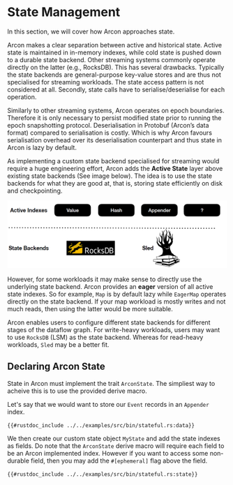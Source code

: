 # State Management

In this section, we will cover how Arcon approaches state.

Arcon makes a clear separation between active and historical state. Active state is maintained in in-memory indexes, while cold state is pushed down to a durable state backend. Other streaming systems commonly operate directly on the latter (e.g., RocksDB). This has several drawbacks. Typically the state backends are general-purpose key-value stores and are thus not specialised for streaming workloads. 
The state access pattern is not considered at all. Secondly, state calls have to serialise/deserialise for each operation.

Similarly to other streaming systems, Arcon operates on epoch boundaries. 
Therefore it is only necessary to persist modified state prior to running the epoch snapshotting protocol. 
Deserialisation in Protobuf (Arcon’s data format) compared to serialisation is costly.
Which is why Arcon favours serialisation overhead over its deserialisation counterpart and thus state in Arcon is lazy by default.

As implementing a custom state backend specialised for streaming would require a huge engineering effort, Arcon adds the
**Active State** layer above existing state backends (See image below). The idea is to use the state backends for what they are good at, that is,
storing state efficiently on disk and checkpointing.

![](arcon_state_layer.PNG)

However, for some workloads it may make sense to directly use the underlying state backend. 
Arcon provides an **eager** version of all active state indexes. So for example,
`Map` is by default lazy while `EagerMap` operates directly on the state backend. If your map workload is
mostly writes and not much reads, then using the latter would be more suitable.


Arcon enables users to configure different state backends for different stages of the dataflow graph. For write-heavy workloads,
users may want to use `RocksDB` (LSM) as the state backend. Whereas for read-heavy workloads, `Sled` may be a better fit.

## Declaring Arcon State

State in Arcon must implement the trait `ArconState`. The simpliest way 
to acheive this is to use the provided derive macro.

Let's say that we would want to store our `Event` records
in an `Appender` index.

```rust,edition2018,no_run,noplaypen
{{#rustdoc_include ../../examples/src/bin/stateful.rs:data}}
```

We then create our custom state object `MyState` and add the
state indexes as fields. Do note that the `ArconState` derive macro
will require each field to be an Arcon implemented index. However if you
want to access some non-durable field, then you may add the `#[ephemeral]` flag
above the field.

```rust,edition2018,no_run,noplaypen
{{#rustdoc_include ../../examples/src/bin/stateful.rs:state}}
```


